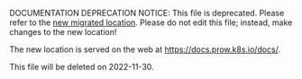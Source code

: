 DOCUMENTATION DEPRECATION NOTICE: This file is deprecated. Please refer to the
[new migrated
location](https://docs.prow.k8s.io/docs/private-deck/).
Please do not edit this file; instead, make changes to the new location!

The new location is served on the web at
https://docs.prow.k8s.io/docs/.

This file will be deleted on 2022-11-30.

